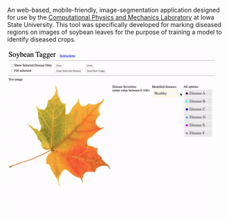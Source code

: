An web-based, mobile-friendly, image-segmentation application designed for use by the 
[Computational Physics and Mechanics Laboratory](https://www.me.iastate.edu/bglab/baskar-ganapathysubramanian/) at Iowa State 
University. This tool was specifically developed for marking diseased regions
on images of soybean leaves for the purpose of training a model to identify
diseased crops.

![Gif](./soybean_tagger.gif)
